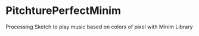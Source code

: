 # PitchturePerfectMinim
Processing Sketch to play music based on colors of pixel with Minim Library
